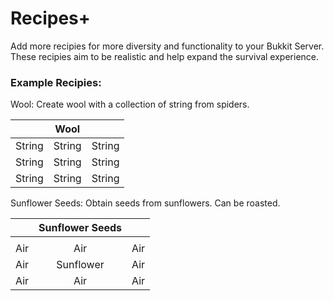 # Recipes+
Add more recipies for more diversity and functionality to your Bukkit Server.  
These recipies aim to be realistic and help expand the survival experience.

### Example Recipies:  

Wool: Create wool with a collection of string from spiders.  

|              |      Wool      |               |  
| :---         |     :---:      |          ---: |  
|    String    |     String     |     String    |  
|    String    |     String     |     String    |  
|    String    |     String     |     String    |  

Sunflower Seeds: Obtain seeds from sunflowers. Can be roasted.  

|              | Sunflower Seeds|               |  
| :---         |     :---:      |          ---: |  
|              |                |               | 
|     Air      |      Air       |      Air      |  
|     Air      |    Sunflower   |      Air      |  
|     Air      |      Air       |      Air      |  
